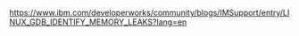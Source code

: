 https://www.ibm.com/developerworks/community/blogs/IMSupport/entry/LINUX_GDB_IDENTIFY_MEMORY_LEAKS?lang=en
